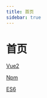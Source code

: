 ```yaml
---
title: 首页
sidebar: true
---
```


# 首页

[Vue2](/pages/vue2/guide/instance.md)

[Npm](/pages/package/cli/npm.md)

[ES6](/pages/js/es6/1.babel.md)
